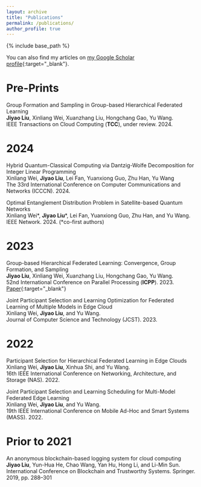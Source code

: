 ```yaml
---
layout: archive
title: "Publications"
permalink: /publications/
author_profile: true
---
```


<!-- {% if site.author.googlescholar %}
  <div class="wordwrap">You can also find my articles on <a href="{{site.author.googlescholar}}">my Google Scholar profile</a>.</div>  
{% endif %}   -->


{% include base_path %}  

<!-- {% for post in site.publications reversed %}
  {% include archive-single.html %}
{% endfor %} -->


You can also find my articles on [my Google Scholar profile](https://scholar.google.com/citations?user=fKvC6OMAAAAJ){:target="_blank"}.  



# Pre-Prints
Group Formation and Sampling in Group-based Hierarchical Federated Learning  
**Jiyao Liu**, Xinliang Wei, Xuanzhang Liu, Hongchang Gao, Yu Wang.  
IEEE Transactions on Cloud Computing (**TCC**), under review. 2024.  


# 2024  

Hybrid Quantum-Classical Computing via Dantzig-Wolfe Decomposition for Integer Linear Programming  
Xinliang Wei, **Jiyao Liu**, Lei Fan, Yuanxiong Guo, Zhu Han, Yu Wang  
The 33rd International Conference on Computer Communications and Networks (ICCCN). 2024.  

Optimal Entanglement Distribution Problem in Satellite-based Quantum Networks   
Xinliang Wei\*, **Jiyao Liu**\*, Lei Fan, Yuanxiong Guo, Zhu Han, and Yu Wang.  
IEEE Network. 2024. (*co-first authors)  

# 2023

Group-based Hierarchical Federated Learning: Convergence, Group Formation, and Sampling  
**Jiyao Liu**, Xinliang Wei, Xuanzhang Liu, Hongchang Gao, Yu Wang.  
52nd International Conference on Parallel Processing (**ICPP**). 2023.  
[Paper](/files/papers/2023/gfl-icpp-23.pdf){:target="_blank"}  

Joint Participant Selection and Learning Optimization for Federated Learning of Multiple Models in Edge Cloud  
Xinliang Wei, **Jiyao Liu**, and Yu Wang.  
Journal of Computer Science and Technology (JCST). 2023.  


# 2022

Participant Selection for Hierarchical Federated Learning in Edge Clouds  
Xinliang Wei, **Jiyao Liu**, Xinhua Shi, and Yu Wang.  
16th IEEE International Conference on Networking, Architecture, and Storage (NAS). 2022.  

Joint Participant Selection and Learning Scheduling for Multi-Model Federated Edge Learning  
Xinliang Wei, **Jiyao Liu**, and Yu Wang.  
19th IEEE International Conference on Mobile Ad-Hoc and Smart Systems (MASS). 2022.  


# Prior to 2021

An anonymous blockchain-based logging system for cloud computing  
**Jiyao Liu**, Yun-Hua He, Chao Wang, Yan Hu, Hong Li, and Li-Min Sun.  
International Conference on Blockchain and Trustworthy Systems. Springer. 2019, pp. 288–301  

